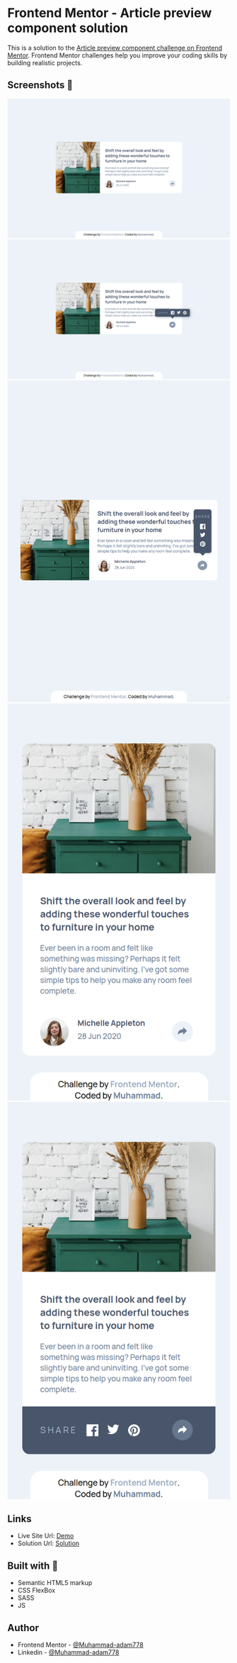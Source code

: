 # Frontend Mentor - Article preview component solution

This is a solution to the [Article preview component challenge on Frontend Mentor](https://www.frontendmentor.io/challenges/article-preview-component-dYBN_pYFT). Frontend Mentor challenges help you improve your coding skills by building realistic projects.

## Screenshots 🎉

![large](./screenshots/large.png)
![large-active](./screenshots/large-active.png)
![medium-active](./screenshots/medium-active.png)
![mobile](./screenshots/mobile.png)
![mobile-active](./screenshots/mobile-active.png)

## Links

- Live Site Url: [Demo](https://muhammad-adam778.github.io/Article-preview-component/)
- Solution Url: [Solution](https://www.frontendmentor.io/solutions/article-preview-component-YFd30iu68U)

## Built with 🔨️

- Semantic HTML5 markup
- CSS FlexBox
- SASS
- JS

## Author

- Frontend Mentor - [@Muhammad-adam778](https://www.frontendmentor.io/profile/Muhammad-adam778)
- Linkedin - [@Muhammad-adam778](https://www.linkedin.com/in/Muhammad-adam778)
